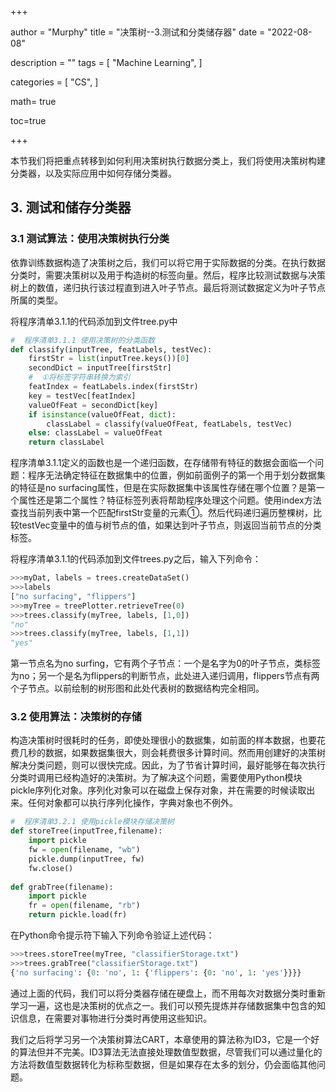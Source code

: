 +++

author = "Murphy"
title = "决策树--3.测试和分类储存器"
date = "2022-08-08"

description = ""
tags = [
    "Machine Learning",
]

categories = [
    "CS",
   ]

math= true

toc=true

+++

本节我们将把重点转移到如何利用决策树执行数据分类上，我们将使用决策树构建分类器，以及实际应用中如何存储分类器。

<!--more-->

## 3.  测试和储存分类器

### 3.1  测试算法：使用决策树执行分类

依靠训练数据构造了决策树之后，我们可以将它用于实际数据的分类。在执行数据分类时，需要决策树以及用于构造树的标签向量。然后，程序比较测试数据与决策树上的数值，递归执行该过程直到进入叶子节点。最后将测试数据定义为叶子节点所属的类型。

将程序清单3.1.1的代码添加到文件tree.py中

```python
#  程序清单3.1.1 使用决策树的分类函数
def classify(inputTree, featLabels, testVec):
    firstStr = list(inputTree.keys())[0]
    secondDict = inputTree[firstStr]
    #  ①将标签字符串转换为索引
    featIndex = featLabels.index(firstStr)
    key = testVec[featIndex]
    valueOfFeat = secondDict[key]
    if isinstance(valueOfFeat, dict): 
        classLabel = classify(valueOfFeat, featLabels, testVec)
    else: classLabel = valueOfFeat
    return classLabel
```

程序清单3.1.1定义的函数也是一个递归函数，在存储带有特征的数据会面临一个问题：程序无法确定特征在数据集中的位置，例如前面例子的第一个用于划分数据集的特征是no surfacing属性，但是在实际数据集中该属性存储在哪个位置？是第一个属性还是第二个属性？特征标签列表将帮助程序处理这个问题。使用index方法查找当前列表中第一个匹配firstStr变量的元素①。然后代码递归遍历整棵树，比较testVec变量中的值与树节点的值，如果达到叶子节点，则返回当前节点的分类标签。

将程序清单3.1.1的代码添加到文件trees.py之后，输入下列命令：

```python
>>>myDat, labels = trees.createDataSet()
>>>labels
["no surfacing", "flippers"]
>>>myTree = treePlotter.retrieveTree(0)
>>>trees.classify(myTree, labels, [1,0])
"no"
>>>trees.classify(myTree, labels, [1,1])
"yes"
```

第一节点名为no surfing，它有两个子节点：一个是名字为0的叶子节点，类标签为no；另一个是名为flippers的判断节点，此处进入递归调用，flippers节点有两个子节点。以前绘制的树形图和此处代表树的数据结构完全相同。

### 3.2  使用算法：决策树的存储

构造决策树时很耗时的任务，即使处理很小的数据集，如前面的样本数据，也要花费几秒的数据，如果数据集很大，则会耗费很多计算时间。然而用创建好的决策树解决分类问题，则可以很快完成。因此，为了节省计算时间，最好能够在每次执行分类时调用已经构造好的决策树。为了解决这个问题，需要使用Python模块pickle序列化对象。序列化对象可以在磁盘上保存对象，并在需要的时候读取出来。任何对象都可以执行序列化操作，字典对象也不例外。

```python
#  程序清单3.2.1 使用pickle模块存储决策树
def storeTree(inputTree,filename):
    import pickle
    fw = open(filename, "wb")
    pickle.dump(inputTree, fw)
    fw.close()
    
def grabTree(filename):
    import pickle
    fr = open(filename, "rb")
    return pickle.load(fr)
```

在Python命令提示符下输入下列命令验证上述代码：

```python
>>>trees.storeTree(myTree, "classifierStorage.txt")
>>>trees.grabTree("classifierStorage.txt")
{'no surfacing': {0: 'no', 1: {'flippers': {0: 'no', 1: 'yes'}}}}
```

通过上面的代码，我们可以将分类器存储在硬盘上，而不用每次对数据分类时重新学习一遍，这也是决策树的优点之一。我们可以预先提炼并存储数据集中包含的知识信息，在需要对事物进行分类时再使用这些知识。

我们之后将学习另一个决策树算法CART，本章使用的算法称为ID3，它是一个好的算法但并不完美。ID3算法无法直接处理数值型数据，尽管我们可以通过量化的方法将数值型数据转化为标称型数据，但是如果存在太多的划分，仍会面临其他问题。	

